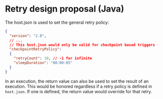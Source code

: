 # Retry design proposal (Java)

The host.json is used to set the general retry policy:

```json
{
  "version": "2.0",
  // ...
  // This host.json would only be valid for checkpoint based triggers (CosmosDB, Event Hubs, Kafka)
  "checkpointRetryPolicy":
  {
    "retryCount": 10, // -1 for infinite
    "sleepDuration": "00:00:05"
  }
}
```

In an execution, the return value can also be used to set the result of an execution.  This would be honored regardless if a retry policy is defined in `host.json`.  If one is defined, the return value would override for that retry.